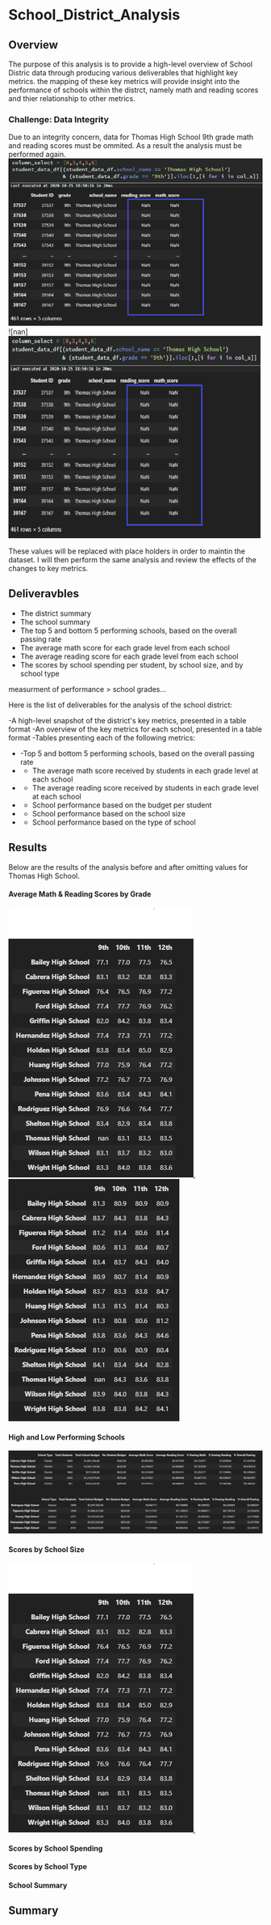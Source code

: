 # School_District_Analysis

## Overview 
The purpose of this analysis is to provide a high-level overview of School Distric data through producing various deliverables that highlight key metrics. the mapping of these key metrics will provide insight into the performance of schools within the distrct, namely math and reading scores and thier relationship to other metrics. 

### Challenge: Data Integrity 
Due to an integrity concern, data for Thomas High School 9th grade math and reading scores must be ommited. As a result the analysis must be performed again.
![nan image](https://github.com/DonnieData/School_District_Analysis/blob/main/Resources/images/without_9th_grade_data/nan_frame_0.png)
![nan]<img src = "https://github.com/DonnieData/School_District_Analysis/blob/main/Resources/images/without_9th_grade_data/nan_frame_0.png" height="400" width="500">


These values will be replaced with place holders in order to maintin the dataset. I will then perform the same analysis and review the effects of the changes to key metrics. 

## Deliveravbles 
- The district summary
- The school summary
- The top 5 and bottom 5 performing schools, based on the overall passing rate
- The average math score for each grade level from each school
- The average reading score for each grade level from each school
- The scores by school spending per student, by school size, and by school type


measurment of performance > school grades...

Here is the list of deliverables for the analysis of the school district: 

-A high-level snapshot of the district's key metrics, presented in a table format
-An overview of the key metrics for each school, presented in a table format
-Tables presenting each of the following metrics:
- -Top 5 and bottom 5 performing schools, based on the overall passing rate
- - The average math score received by students in each grade level at each school
- - The average reading score received by students in each grade level at each school
- - School performance based on the budget per student
- - School performance based on the school size 
- - School performance based on the type of school

## Results
Below are the results of the analysis before and after omitting values for Thomas High School. 


#### Average Math & Reading Scores by Grade 
![math_score](https://github.com/DonnieData/School_District_Analysis/blob/main/Resources/images/without_9th_grade_data/math_scores_by_grade_without_9th.png), ![reading scorey](https://github.com/DonnieData/School_District_Analysis/blob/main/Resources/images/without_9th_grade_data/reading_scores_by_grade_without_9th.png)
 

#### High and Low Performing Schools 
![high_low_observatiion](https://github.com/DonnieData/School_District_Analysis/blob/main/Resources/images/without_9th_grade_data/high_low_schools_without_9th.png)

#### Scores by School Size

![scoresbyschoolsize](https://github.com/DonnieData/School_District_Analysis/blob/main/Resources/images/without_9th_grade_data/math_scores_by_grade_without_9th.png),

#### Scores by School Spending 


#### Scores by School Type 



#### School Summary  




## Summary 





